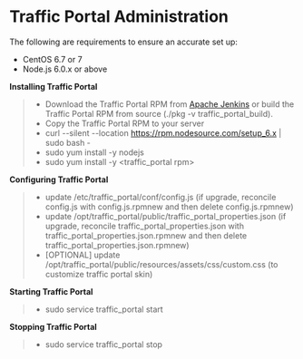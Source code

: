 Traffic Portal Administration
=============================

The following are requirements to ensure an accurate set up:

-   CentOS 6.7 or 7
-   Node.js 6.0.x or above

**Installing Traffic Portal**

> -   Download the Traffic Portal RPM from [Apache
>     Jenkins](https://builds.apache.org/view/S-Z/view/TrafficControl/job/incubator-trafficcontrol-master-build/)
>     or build the Traffic Portal RPM from source (./pkg -v
>     traffic\_portal\_build).
> -   Copy the Traffic Portal RPM to your server
> -   curl --silent --location <https://rpm.nodesource.com/setup_6.x> |
>     sudo bash -
> -   sudo yum install -y nodejs
> -   sudo yum install -y &lt;traffic\_portal rpm&gt;

**Configuring Traffic Portal**

> -   update /etc/traffic\_portal/conf/config.js (if upgrade, reconcile
>     config.js with config.js.rpmnew and then delete config.js.rpmnew)
> -   update
>     /opt/traffic\_portal/public/traffic\_portal\_properties.json (if
>     upgrade, reconcile traffic\_portal\_properties.json with
>     traffic\_portal\_properties.json.rpmnew and then delete
>     traffic\_portal\_properties.json.rpmnew)
> -   \[OPTIONAL\] update
>     /opt/traffic\_portal/public/resources/assets/css/custom.css (to
>     customize traffic portal skin)

**Starting Traffic Portal**

> -   sudo service traffic\_portal start

**Stopping Traffic Portal**

> -   sudo service traffic\_portal stop

